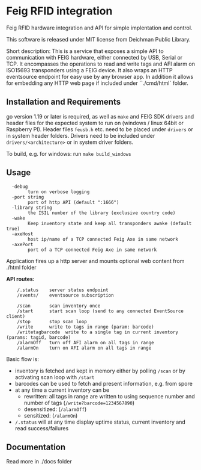 # Feig RFID integration

Feig RFID hardware integration and API for simple implentation and control.

This software is released under MIT license from Deichman Public Library.

Short description: This is a service that exposes a simple API to communication with FEIG hardware, either connected by USB, Serial or TCP.
It encompasses the operations to read and write tags and AFI alarm on ISO15693 transponders using a FEIG device. It also wraps an HTTP eventsource
endpoint for easy use by any browser app. In addition it allows for embedding any HTTP web page if included under ``./cmd/html` folder.

## Installation and Requirements

go version 1.19 or later is required, as well as `make` and FEIG SDK drivers and header files for the expected system to run on (windows / linux 64bit or Raspberry PI).
Header files `feusb.h` etc. need to be placed under `drivers` or in system header folders.
Drivers need to be included under `drivers/<architecture>` or in system driver folders.

To build, e.g. for windows: run `make build_windows`

## Usage

```
  -debug
    	turn on verbose logging
  -port string
    	port of http API (default ":1666")
  -library string
        the ISIL number of the library (exclusive country code)
  -wake
    	Keep inventory state and keep all transponders awake (default true)
  -axeHost
        host ip/name of a TCP connected Feig Axe in same network
  -axePort
        port of a TCP connected Feig Axe in same network
```

Application fires up a http server and mounts optional web content from ./html folder

**API routes:**

```
    /.status 	server status endpoint
    /events/    eventsource subscription

    /scan    	scan inventory once
    /start 		start scan loop (send to any connected EventSource client)
    /stop 		stop scan loop
    /write 		write to tags in range (param: barcode)
    /writetagbarcode  write to a single tag in current inventory (params: tagid, barcode)
    /alarmOff 	turn off AFI alarm on all tags in range
    /alarmOn 	turn on AFI alarm on all tags in range
```

Basic flow is:

* inventory is fetched and kept in memory either by polling `/scan` or by activating scan loop with `/start`
* barcodes can be used to fetch and present information, e.g. from spore
* at any time a current inventory can be
    * rewritten: all tags in range are written to using sequence number and number of tags (`/write?barcode=1234567890`)
    * desensitized: (`/alarmOff`)
    * sensitized: (`/alarmOn`)
* `/.status` will at any time display uptime status, current inventory and read success/failures

## Documentation

Read more in ./docs folder
